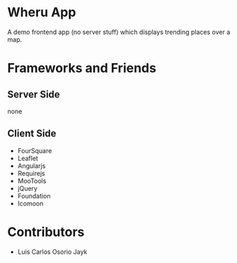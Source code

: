 Wheru App
=========

A demo frontend app (no server stuff) which displays trending places over a map.

Frameworks and Friends
======================

Server Side
-----------
none

Client Side
-----------

- FourSquare
- Leaflet
- Angularjs
- Requirejs
- MooTools
- jQuery
- Foundation
- Icomoon

Contributors
============
- Luis Carlos Osorio Jayk